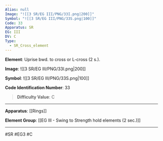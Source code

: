```yaml
---
Alias: null
Image: "![[3 SR/EG III/PNG/33I.png|200]]"
Symbol: "![[3 SR/EG III/PNG/33S.png|100]]"
Code: 33
Apparatus: SR
EG: III
DV: C
Type:
  - SR_Cross_element
---
```

**Element**: Uprise bwd. to cross or L-cross (2 s.).

**Image**:
![[3 SR/EG III/PNG/33I.png|200]]

**Symbol**:
![[3 SR/EG III/PNG/33S.png|100]]

**Code Identification Number**: 33

>**Difficulty Value**: C

___
**Apparatus**: [[Rings]]

**Element Group**: [[EG III - Swing to Strength hold elements (2 sec.)]]
___
#SR #EG3 #C

